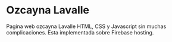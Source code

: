 # Ozcayna Lavalle
Pagina web ozcayna Lavalle
HTML, CSS y Javascript sin muchas complicaciones. Esta implementada sobre Firebase hosting. 
